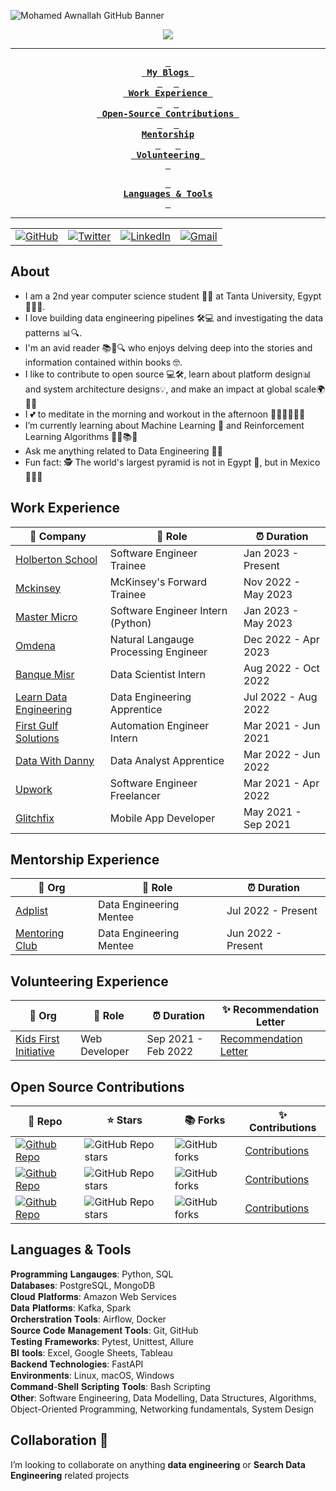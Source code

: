<!-- ----------- HEAD SECTION ------------ -->

![Mohamed Awnallah GitHub Banner](https://user-images.githubusercontent.com/69568555/224833816-88af860b-a441-477f-9ed2-8b1e60a37a44.gif)


<p align="center">
  <img src="https://readme-typing-svg.herokuapp.com?color=0d8eceF&size=30&center=true&vCenter=true&width=550&height=70&lines=Hey+There+👋,+I'm+Mohamed;+An+Open+Source+Contributor+☀;Data+Engineer+💻;Loves+To+Build+Impactful+Projects+🛠;An+Avid+Reader+📖;+And+A+Distributed+Systems+Enthusiast">
</p>


<div align="center">

---

**[<kbd> <br> My Blogs <br> </kbd>](#my-blogs)** 
**[<kbd> <br> Work Experience <br> </kbd>](#work-experience)** 
**[<kbd> <br> Open-Source Contributions <br> </kbd>](#open-source-contributions)** 
**[<kbd> <br> Mentorship <br> </kbd>](#mentorship-experience)**
&nbsp;&nbsp;&nbsp;&nbsp;
**[<kbd> <br> Volunteering <br> </kbd>](#volunteering-experience)**

**[<kbd> <br> Languages & Tools <br> </kbd>](#languages--tools)**

---

<table>
  <tr>
      <td><a href="https://github.com/mohamedawnallah"><img src="https://img.shields.io/github/followers/sayannath.svg?label=GitHub&style=social" alt="GitHub"></a></td>
    <td><a href="https://twitter.com/mohamedawnallah"><img src="https://img.shields.io/twitter/follow/sayannath2350?label=Twitter&style=social" alt="Twitter"></a></td>
    <td><a href="https://www.linkedin.com/in/mohamedawnallah"><img src="https://img.shields.io/badge/LinkedIn--_.svg?style=social&logo=linkedin" alt="LinkedIn"></a></td>
    <td><a href="mailto:mohamedmohey2352@gmail.com"><img src="https://img.shields.io/badge/Gmail--_.svg?style=social&logo=gmail" alt="Gmail"></a></td>
  </tr>
</table>

</div>

## About

- I am a 2nd year computer science student 👨‍🎓 at Tanta University, Egypt 🏫🇪🇬.
- I love building data engineering pipelines 🛠️💻 and investigating the data patterns 📊🔍.
- I'm an avid reader 📚📖🔍 who enjoys delving deep into the stories and information contained within books 🤓.
- I like to contribute to open source 💻🛠️, learn about platform design📊 and system architecture designs💡, and make an impact at global scale🌍🦸‍♂️
- I 💕 to meditate in the morning and workout in the afternoon 🧘‍♂️💪🏋️‍♀️🌞
- I’m currently learning about Machine Learning 🤖 and Reinforcement Learning Algorithms 🔁🧠📚🌱
- Ask me anything related to Data Engineering 💬💡
- Fun fact: 🕵️ The world's largest pyramid is not in Egypt 🗿, but in Mexico 🌵🇲🇽

## Work Experience


| 🏢 Company | 💼 Role | ⏰ Duration |
| --- | --- | --- |
| [Holberton School](https://www.holbertonschool.com/) | Software Engineer Trainee | Jan 2023 - Present |
| [Mckinsey](https://www.mckinsey.com/forward/overview) | McKinsey's Forward Trainee | Nov 2022 - May 2023 |
| [Master Micro](https://www.master-micro.com/) | Software Engineer Intern (Python) | Jan 2023 - May 2023 |
| [Omdena](https://omdena.com/) | Natural Langauge Processing Engineer | Dec 2022 - Apr 2023 |
| [Banque Misr](https://www.banquemisr.com/) | Data Scientist Intern | Aug 2022 - Oct 2022 |
| [Learn Data Engineering](https://learndataengineering.com/) | Data Engineering Apprentice | Jul 2022 - Aug 2022 |
| [First Gulf Solutions](https://www.firstgulfsolutions.com/) | Automation Engineer Intern | Mar 2021 - Jun 2021 |
| [Data With Danny](https://www.datawithdanny.com/) | Data Analyst Apprentice | Mar 2022 - Jun 2022
| [Upwork](https://www.upwork.com/) | Software Engineer Freelancer | Mar 2021 - Apr 2022 |
| [Glitchfix](https://glitchfix.net/) | Mobile App Developer | May 2021 - Sep 2021 |

## Mentorship Experience
| 🏢 Org | 💼 Role | ⏰ Duration |
| --- | --- | --- |
| [Adplist](https://adplist.org/members/mohamed-awnallah) | Data Engineering Mentee | Jul 2022 - Present
| [Mentoring Club](https://www.mentoring-club.com/) | Data Engineering Mentee | Jun 2022 - Present

## Volunteering Experience
| 🏢 Org | 💼 Role | ⏰ Duration | ✨ Recommendation Letter |
| --- | --- | --- | --- |
| [Kids First Initiative](https://www.kidsfirstinitiative.org/) | Web Developer  | Sep 2021 - Feb 2022 | [Recommendation Letter](https://bit.ly/3GuiRLV)

## Open Source Contributions

| 🎁 Repo | ⭐ Stars | 📚 Forks | ✨ Contributions |
| --- | --- | --- | --- |
| [![Github Repo](https://img.shields.io/badge/ceph-rgw-blue?style=flat-square)](https://github.com/ceph/ceph) | ![GitHub Repo stars](https://img.shields.io/github/stars/ceph/ceph?style=flat-square) | ![GitHub forks](https://img.shields.io/github/forks/ceph/ceph?style=flat-square) | [Contributions](https://github.com/ceph/ceph/pulls?q=+is%3Apr+author%3Amohamedawnallah)
| [![Github Repo](https://img.shields.io/badge/ihr-website-blue?style=flat-square)](https://github.com/InternetHealthReport/ihr-website) | ![GitHub Repo stars](https://img.shields.io/github/stars/InternetHealthReport/ihr-website?style=flat-square) | ![GitHub forks](https://img.shields.io/github/forks/InternetHealthReport/ihr-website?style=flat-square) | [Contributions](https://github.com/InternetHealthReport/ihr-website/pulls?q=is%3Apr+author%3Amohamedawnallah+)
| [![Github Repo](https://img.shields.io/badge/ihr-internet_yellow_pages-blue?style=flat-square)](https://github.com/InternetHealthReport/internet-yellow-pages) | ![GitHub Repo stars](https://img.shields.io/github/stars/InternetHealthReport/internet-yellow-pages?style=flat-square) | ![GitHub forks](https://img.shields.io/github/forks/InternetHealthReport/internet-yellow-pages?style=flat-square) | [Contributions](https://github.com/InternetHealthReport/internet-yellow-pages/pulls?q=is%3Apr+author%3Amohamedawnallah+)

## Languages & Tools
𝐏𝐫𝐨𝐠𝐫𝐚𝐦𝐦𝐢𝐧𝐠 𝐋𝐚𝐧𝐠𝐚𝐮𝐠𝐞𝐬: Python, SQL</br>
𝐃𝐚𝐭𝐚𝐛𝐚𝐬𝐞𝐬: PostgreSQL, MongoDB</br>
𝐂𝐥𝐨𝐮𝐝 𝐏𝐥𝐚𝐭𝐟𝐨𝐫𝐦𝐬: Amazon Web Services</br>
𝐃𝐚𝐭𝐚 𝐏𝐥𝐚𝐭𝐟𝐨𝐫𝐦𝐬: Kafka, Spark</br>
𝐎𝐫𝐜𝐡𝐞𝐫𝐬𝐭𝐫𝐚𝐭𝐢𝐨𝐧 𝐓𝐨𝐨𝐥𝐬: Airflow, Docker</br>
𝐒𝐨𝐮𝐫𝐜𝐞 𝐂𝐨𝐝𝐞 𝐌𝐚𝐧𝐚𝐠𝐞𝐦𝐞𝐧𝐭 𝐓𝐨𝐨𝐥𝐬: Git, GitHub</br>
𝐓𝐞𝐬𝐭𝐢𝐧𝐠 𝐅𝐫𝐚𝐦𝐞𝐰𝐨𝐫𝐤𝐬: Pytest, Unittest, Allure</br>
𝐁𝐈 𝐭𝐨𝐨𝐥𝐬: Excel, Google Sheets, Tableau</br>
𝐁𝐚𝐜𝐤𝐞𝐧𝐝 𝐓𝐞𝐜𝐡𝐧𝐨𝐥𝐨𝐠𝐢𝐞𝐬: FastAPI</br>
𝐄𝐧𝐯𝐢𝐫𝐨𝐧𝐦𝐞𝐧𝐭𝐬: Linux, macOS, Windows</br>
𝐂𝐨𝐦𝐦𝐚𝐧𝐝-𝐒𝐡𝐞𝐥𝐥 𝐒𝐜𝐫𝐢𝐩𝐭𝐢𝐧𝐠 𝐓𝐨𝐨𝐥𝐬: Bash Scripting</br>
𝐎𝐭𝐡𝐞𝐫: Software Engineering, Data Modelling, Data Structures, Algorithms, Object-Oriented Programming, Networking fundamentals, System Design

## Collaboration 🚀
I’m looking to collaborate on anything **data engineering** or **Search Data Engineering** related projects 

